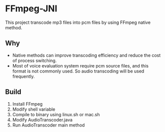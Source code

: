 # FFmpeg-JNI

This project transcode mp3 files into pcm files by using FFmpeg native method.


## Why
- Native methods can improve transcoding efficiency and reduce the cost of process switching.
- Most of voice evaluation system require pcm source files, and this format is not commonly used. So audio transcoding will be used frequently.


## Build
1. Install FFmpeg
2. Modify shell variable
3. Compile to binary using linux.sh or mac.sh
4. Modify AudioTranscoder.java
5. Run AudioTranscoder main method